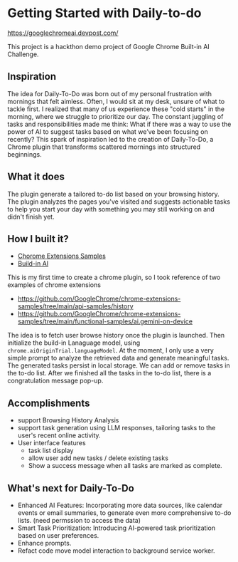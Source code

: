 # Getting Started with Daily-to-do

https://googlechromeai.devpost.com/

This project is a hackthon demo project of Google Chrome Built-in AI Challenge.


## Inspiration
The idea for Daily-To-Do was born out of my personal frustration with mornings that felt aimless. Often, I would sit at my desk, unsure of what to tackle first. I realized that many of us experience these "cold starts" in the morning, where we struggle to prioritize our day. The constant juggling of tasks and responsibilities made me think: What if there was a way to use the power of AI to suggest tasks based on what we’ve been focusing on recently? This spark of inspiration led to the creation of Daily-To-Do, a Chrome plugin that transforms scattered mornings into structured beginnings.

## What it does
The plugin generate a tailored to-do list based on your browsing history. The plugin analyzes the pages you've visited and suggests actionable tasks to help you start your day with something you may still working on and didn't finish yet.

## How I built it?

* [Chorome Extensions Samples](https://github.com/GoogleChrome/chrome-extensions-samples)
* [Build-in AI](https://developer.chrome.com/docs/ai/built-in)

This is my first time to create a chrome plugin, so I took reference of two examples of chrome extensions
* https://github.com/GoogleChrome/chrome-extensions-samples/tree/main/api-samples/history
* https://github.com/GoogleChrome/chrome-extensions-samples/tree/main/functional-samples/ai.gemini-on-device


The idea is to fetch user browse history once the plugin is launched. Then initialize the build-in Lanaguage model, using `chrome.aiOriginTrial.languageModel`. 
At the moment, I only use a very simple prompt to analyze the retrieved data and generate meaningful tasks.
The generated tasks persist in local storage. We can add or remove tasks in the to-do list.
After we finished all the tasks in the to-do list, there is a congratulation message pop-up.


## Accomplishments 
- support Browsing History Analysis
- support task generation using LLM responses, tailoring tasks to the user's recent online activity.
- User interface features
  - task list display
  - allow user add new tasks / delete existing tasks
  - Show a success message when all tasks are marked as complete.


## What's next for Daily-To-Do
- Enhanced AI Features: Incorporating more data sources, like calendar events or email summaries, to generate even more comprehensive to-do lists. (need permssion to access the data)
- Smart Task Prioritization: Introducing AI-powered task prioritization based on user preferences.
- Enhance prompts.
- Refact code move model interaction to background service worker.

